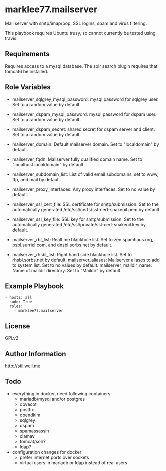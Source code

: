 marklee77.mailserver
====================

Mail server with smtp/imap/pop, SSL logins, spam and virus filtering.

This playbook requires Ubuntu trusy, so cannot currently be tested using travis.

Requirements
------------

Requires access to a mysql database. The solr search plugin requires that 
tomcat6 be installed.

Role Variables
--------------

- mailserver_sqlgrey_mysql_password: mysql password for sqlgrey user. Set to a 
    random value by default.
- mailserver_dspam_mysql_password: mysql password for dspam user. Set to a 
    random value by default.
- mailserver_dspam_secret: shared secret for dspam server and client. Set to a 
    random value by default.

- mailserver_domain: Default mailserver domain. Set to "localdomain" by default.
- mailserver_fqdn: Mailserver fully qualified domain name. Set to 
    "localhost.localdomain" by default
- mailserver_subdomain_list: List of valid email subdomains, set to www, ftp, 
    and mail by default.
- mailserver_proxy_interfaces: Any proxy interfaces. Set to no value by default.
- mailserver_ssl_cert_file: SSL certificate for smtp/submission. Set to the 
    automatically generated /etc/ssl/certs/ssl-cert-snakeoil.pem by default.
- mailserver_ssl_key_file: SSL key for smtp/submission. Set to the automatically 
    generated /etc/ssl/private/ssl-cert-snakeoil.key by default.
- mailserver_rbl_list: Realtime blackhole list. Set to zen.spamhaus.org, 
    psbl.surriel.com, and dnsbl.sorbs.net by default.
- mailserver_rhsbl_list: Right hand side blackhole list. Set to rhsbl.sorbs.net 
    by default.
mailserver_aliases: Mailserver aliases to add to system list. Set to no values 
    by default.
mailserver_maildir_name: Name of maildir directory. Set to "Maildir" by default.

Example Playbook
-------------------------

    - hosts: all
      sudo: True
      roles:
        - marklee77.mailserver

License
-------

GPLv2

Author Information
------------------

http://stillwell.me

Todo
----

- everything in docker, need following containers:
    - mariadb/mysql and/or postgres
    - dovecot
    - postfix
    - opendkim
    - sqlgrey
    - dspam
    - spamassassin
    - clamav
    - tomcat/solr?
    - ldap?
- configuration changes for docker:
    - prefer internet ports over sockets
    - virtual users in mariadb or ldap instead of real users
